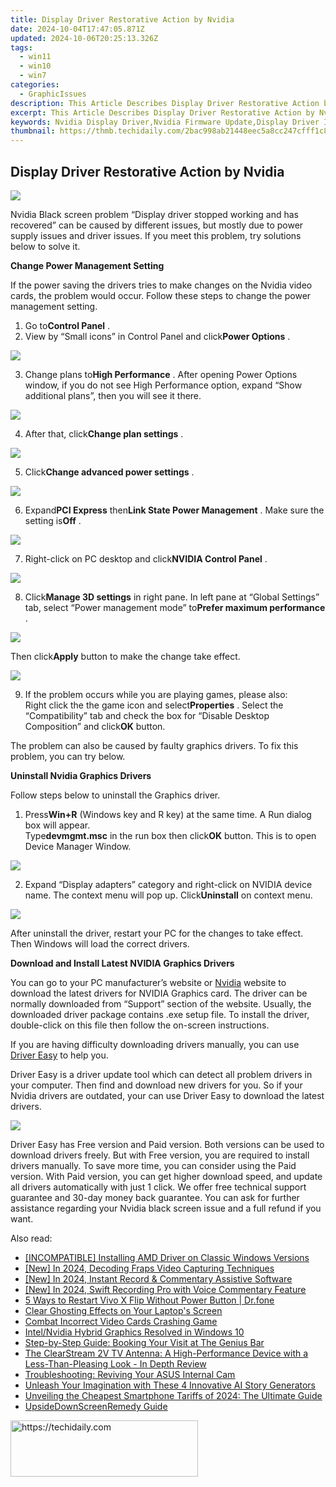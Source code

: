 ```yaml
---
title: Display Driver Restorative Action by Nvidia
date: 2024-10-04T17:47:05.871Z
updated: 2024-10-06T20:25:13.326Z
tags:
  - win11
  - win10
  - win7
categories:
  - GraphicIssues
description: This Article Describes Display Driver Restorative Action by Nvidia
excerpt: This Article Describes Display Driver Restorative Action by Nvidia
keywords: Nvidia Display Driver,Nvidia Firmware Update,Display Driver Installation Guide,Nvidia Display Recovery,Corrected Graphics Card Display Issue,Nvidia Drivers Compatibility Check,Display Driver Troubleshooting by Nvidia
thumbnail: https://thmb.techidaily.com/2bac998ab21448eec5a8cc247cfff1c8109a4e1512d9567d4d84793b48ec3fa6.jpg
---
```


## Display Driver Restorative Action by Nvidia

![](https://images.drivereasy.com/wp-content/uploads/2016/05/display-driver-stopped-responding-and-has-recovered.jpg)

 Nvidia Black screen problem “Display driver stopped working and has recovered” can be caused by different issues, but mostly due to power supply issues and driver issues. If you meet this problem, try solutions below to solve it.

**Change Power Management Setting**

 If the power saving the drivers tries to make changes on the Nvidia video cards, the problem would occur. Follow these steps to change the power management setting.

 1) Go to**Control Panel** .
 2) View by “Small icons” in Control Panel and click**Power Options** .

![](https://images.drivereasy.com/wp-content/uploads/2016/05/img_573c08bd0f6aa.png)

 3) Change plans to**High Performance** . After opening Power Options window, if you do not see High Performance option, expand “Show additional plans”, then you will see it there.

![](https://images.drivereasy.com/wp-content/uploads/2016/05/img_573c09e3a2aee.png)

 4) After that, click**Change plan settings** .

![](https://images.drivereasy.com/wp-content/uploads/2016/05/img_573c0a4a70cf0.png)

 5) Click**Change advanced power settings** .

![](https://images.drivereasy.com/wp-content/uploads/2016/05/img_573c0ab3594da.png)

 6) Expand**PCI Express** then**Link State Power Management** . Make sure the setting is**Off** .

![](https://images.drivereasy.com/wp-content/uploads/2016/05/img_573c0bc516efb.png)

 7) Right-click on PC desktop and click**NVIDIA Control Panel** .

![](https://images.drivereasy.com/wp-content/uploads/2016/05/img_573c0c35ec296.png)

 8) Click**Manage 3D settings** in right pane. In left pane at “Global Settings” tab, select “Power management mode” to**Prefer maximum performance** .

![](https://images.drivereasy.com/wp-content/uploads/2016/05/img_573c0cc228eef.png)

 Then click**Apply** button to make the change take effect.

![](https://images.drivereasy.com/wp-content/uploads/2016/05/img_573c0fb7ef6a4.png)

 9) If the problem occurs while you are playing games, please also:  
 Right click the the game icon and select**Properties** . Select the “Compatibility” tab and check the box for “Disable Desktop Composition” and click**OK** button.

 The problem can also be caused by faulty graphics drivers. To fix this problem, you can try below.

**Uninstall Nvidia Graphics Drivers**

Follow steps below to uninstall the Graphics driver.

 1) Press**Win+R** (Windows key and R key) at the same time. A Run dialog box will appear.  
 Type**devmgmt.msc** in the run box then click**OK** button. This is to open Device Manager Window.

![](https://images.drivereasy.com/wp-content/uploads/2016/05/img_573c18aa82678.png)

 2) Expand “Display adapters” category and right-click on NVIDIA device name. The context menu will pop up. Click**Uninstall** on context menu.

![](https://images.drivereasy.com/wp-content/uploads/2016/05/img_573c18d4267ba.png)

 After uninstall the driver, restart your PC for the changes to take effect. Then Windows will load the correct drivers.

**Download and Install Latest NVIDIA Graphics Drivers**

 You can go to your PC manufacturer’s website or [Nvidia](https://tools.techidaily.com/drivereasy/download/) website to download the latest drivers for NVIDIA Graphics card. The driver can be normally downloaded from “Support” section of the website. Usually, the downloaded driver package contains .exe setup file. To install the driver, double-click on this file then follow the on-screen instructions.

 If you are having difficulty downloading drivers manually, you can use [Driver Easy](https://tools.techidaily.com/drivereasy/download/) to help you.

 Driver Easy is a driver update tool which can detect all problem drivers in your computer. Then find and download new drivers for you. So if your Nvidia drivers are outdated, your can use Driver Easy to download the latest drivers.

![](https://images.drivereasy.com/wp-content/uploads/2017/04/img_58ef1551ce774.jpg)

 Driver Easy has Free version and Paid version. Both versions can be used to download drivers freely. But with Free version, you are required to install drivers manually. To save more time, you can consider using the Paid version. With Paid version, you can get higher download speed, and update all drivers automatically with just 1 click. We offer free technical support guarantee and 30-day money back guarantee. You can ask for further assistance regarding your Nvidia black screen issue and a full refund if you want.

<ins class="adsbygoogle"
     style="display:block"
     data-ad-format="autorelaxed"
     data-ad-client="ca-pub-7571918770474297"
     data-ad-slot="1223367746"></ins>

<ins class="adsbygoogle"
     style="display:block"
     data-ad-client="ca-pub-7571918770474297"
     data-ad-slot="8358498916"
     data-ad-format="auto"
     data-full-width-responsive="true"></ins>

<span class="atpl-alsoreadstyle">Also read:</span>
<div><ul>
<li><a href="https://graphic-issues.techidaily.com/incompatible-installing-amd-driver-on-classic-windows-versions/"><u>[INCOMPATIBLE] Installing AMD Driver on Classic Windows Versions</u></a></li>
<li><a href="https://video-capture.techidaily.com/new-in-2024-decoding-fraps-video-capturing-techniques/"><u>[New] In 2024, Decoding Fraps Video Capturing Techniques</u></a></li>
<li><a href="https://screen-activity-recording.techidaily.com/new-in-2024-instant-record-and-commentary-assistive-software/"><u>[New] In 2024, Instant Record & Commentary Assistive Software</u></a></li>
<li><a href="https://visual-screen-recording.techidaily.com/new-in-2024-swift-recording-pro-with-voice-commentary-feature/"><u>[New] In 2024, Swift Recording Pro with Voice Commentary Feature</u></a></li>
<li><a href="https://phone-solutions.techidaily.com/5-ways-to-restart-vivo-x-flip-without-power-button-drfone-by-drfone-reset-android-reset-android/"><u>5 Ways to Restart Vivo X Flip Without Power Button | Dr.fone</u></a></li>
<li><a href="https://graphic-issues.techidaily.com/clear-ghosting-effects-on-your-laptops-screen/"><u>Clear Ghosting Effects on Your Laptop's Screen</u></a></li>
<li><a href="https://graphic-issues.techidaily.com/combat-incorrect-video-cards-crashing-game/"><u>Combat Incorrect Video Cards Crashing Game</u></a></li>
<li><a href="https://graphic-issues.techidaily.com/intelnvidia-hybrid-graphics-resolved-in-windows-10/"><u>Intel/Nvidia Hybrid Graphics Resolved in Windows 10</u></a></li>
<li><a href="https://tech-renaissance.techidaily.com/1722903909343-step-by-step-guide-booking-your-visit-at-the-genius-bar/"><u>Step-by-Step Guide: Booking Your Visit at The Genius Bar</u></a></li>
<li><a href="https://buynow-tips.techidaily.com/the-clearstream-2v-tv-antenna-a-high-performance-device-with-a-less-than-pleasing-look-in-depth-review/"><u>The ClearStream 2V TV Antenna: A High-Performance Device with a Less-Than-Pleasing Look - In Depth Review</u></a></li>
<li><a href="https://graphic-issues.techidaily.com/troubleshooting-reviving-your-asus-internal-cam/"><u>Troubleshooting: Reviving Your ASUS Internal Cam</u></a></li>
<li><a href="https://tech-revival.techidaily.com/unleash-your-imagination-with-these-4-innovative-ai-story-generators/"><u>Unleash Your Imagination with These 4 Innovative AI Story Generators</u></a></li>
<li><a href="https://buynow-tips.techidaily.com/unveiling-the-cheapest-smartphone-tariffs-of-2024-the-ultimate-guide/"><u>Unveiling the Cheapest Smartphone Tariffs of 2024: The Ultimate Guide</u></a></li>
<li><a href="https://graphic-issues.techidaily.com/upsidedownscreenremedy-guide/"><u>UpsideDownScreenRemedy Guide</u></a></li>
</ul></div>

<!-- affiliate ads begin -->
<a href="https://laganoo.pxf.io/c/5597632/1657396/16446" target="_top" id="1657396">
  <img src="//a.impactradius-go.com/display-ad/16446-1657396" border="0" alt="https://techidaily.com" width="300" height="90"/>
</a>
<img height="0" width="0" src="https://laganoo.pxf.io/i/5597632/1657396/16446" style="position:absolute;visibility:hidden;" border="0" />
<!-- affiliate ads end -->

